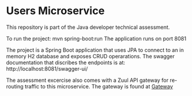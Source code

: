 # Users Microservice
This repository is part of the Java developer technical assessment.

To run the project: mvn spring-boot:run
The application runs on port 8081

The project is a Spring Boot application that uses JPA to connect to an in memory H2 database and exposes CRUD operarations. 
The swagger documentation that discribes the endpoints is at: http://localhost:8081/swagger-ui/

The assessment excercise also comes with a Zuul API gateway for re-routing traffic to this microservice. The gateway is found at [Gateway](https://github.com/gerry-allan-apex365/gateway)
